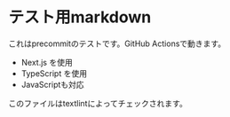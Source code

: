 # テスト用markdown

これはprecommitのテストです。GitHub Actionsで動きます。

- Next.js を使用
- TypeScript を使用
- JavaScriptも対応

このファイルはtextlintによってチェックされます。